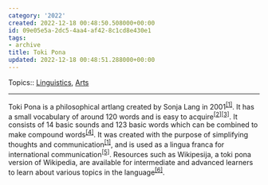 ```yaml
---
category: '2022'
created: 2022-12-18 00:48:50.508000+00:00
id: 09e05e5a-2dc5-4aa4-af42-8c1cd8e430e1
tags:
- archive
title: Toki Pona
updated: 2022-12-18 00:48:51.288000+00:00
---
```

   
Topics:: [Linguistics](../topics/linguistics.md), [Arts](../topics/arts.md)   
   
   
---   
Toki Pona is a philosophical artlang created by Sonja Lang in 2001<sup class="text-zinc-500"><a href="https://en.m.wikipedia.org/wiki/Toki_Pona" target="_blank" rel="noopener noreferrer">[1]</a></sup>. It has a small vocabulary of around 120 words and is easy to acquire<sup class="text-zinc-500"><a href="https://apps.apple.com/us/app/toki-pona/id1562195368" target="_blank" rel="noopener noreferrer">[2]</a></sup><sup class="text-zinc-500"><a href="https://tokipona.org" target="_blank" rel="noopener noreferrer">[3]</a></sup>. It consists of 14 basic sounds and 123 basic words which can be combined to make compound words<sup class="text-zinc-500"><a href="https://www.omniglot.com/conscripts/tokipona.htm" target="_blank" rel="noopener noreferrer">[4]</a></sup>. It was created with the purpose of simplifying thoughts and communication<sup class="text-zinc-500"><a href="https://en.m.wikipedia.org/wiki/Toki_Pona" target="_blank" rel="noopener noreferrer">[1]</a></sup>, and is used as a lingua franca for international communication<sup class="text-zinc-500"><a href="https://polygloss.app/posts/learning-toki-pona-language-of-good" target="_blank" rel="noopener noreferrer">[5]</a></sup>. Resources such as Wikipesija, a toki pona version of Wikipedia, are available for intermediate and advanced learners to learn about various topics in the language<sup class="text-zinc-500"><a href="https://languagehobo.com/conlangs/where-to-learn-toki-pona" target="_blank" rel="noopener noreferrer">[6]</a></sup>.